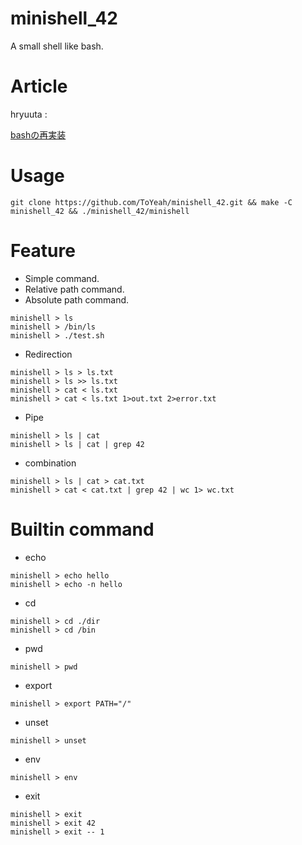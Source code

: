 # minishell_42
A small shell like bash.

# Article
hryuuta :

[bashの再実装](https://hryuuta.hatenablog.com/entry/2021/11/04/034942)

# Usage

```
git clone https://github.com/ToYeah/minishell_42.git && make -C minishell_42 && ./minishell_42/minishell
```

# Feature

* Simple command.  
* Relative path command.  
* Absolute path command.  
```
minishell > ls
minishell > /bin/ls
minishell > ./test.sh
```
* Redirection

```
minishell > ls > ls.txt
minishell > ls >> ls.txt
minishell > cat < ls.txt
minishell > cat < ls.txt 1>out.txt 2>error.txt
```
* Pipe
```
minishell > ls | cat
minishell > ls | cat | grep 42
```
* combination
```
minishell > ls | cat > cat.txt
minishell > cat < cat.txt | grep 42 | wc 1> wc.txt
```

# Builtin command

* echo
```
minishell > echo hello
minishell > echo -n hello
```

* cd 
```
minishell > cd ./dir
minishell > cd /bin
```

* pwd
```
minishell > pwd
```

* export
```
minishell > export PATH="/"
```

* unset
```
minishell > unset
```

* env
```
minishell > env
```

* exit

```
minishell > exit
minishell > exit 42
minishell > exit -- 1
```
